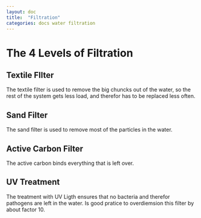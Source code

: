 ```yaml
---
layout: doc
title:  "Filtration"
categories: docs water filtration
---
```


# The 4 Levels of Filtration
## Textile FIlter
The textile filter is used to remove the big chuncks out of the water, so the rest of the system gets less load, and therefor has to be replaced less often.
## Sand Filter
The sand filter is used to remove most of the particles in the water.
## Active Carbon Filter
The active carbon binds everything that is left over.
## UV Treatment
The treatment with UV Ligth ensures that no bacteria and therefor pathogens are left in the water. Is good pratice to overdiemsion this filter by about factor 10.
